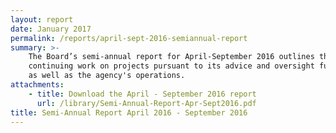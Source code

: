 ```yaml
---
layout: report
date: January 2017
permalink: /reports/april-sept-2016-semiannual-report
summary: >-
    The Board’s semi-annual report for April-September 2016 outlines the Board’s
    continuing work on projects pursuant to its advice and oversight functions
    as well as the agency's operations.
attachments:
    - title: Download the April - September 2016 report
      url: /library/Semi-Annual-Report-Apr-Sept2016.pdf
title: Semi-Annual Report April 2016 - September 2016
---
```

